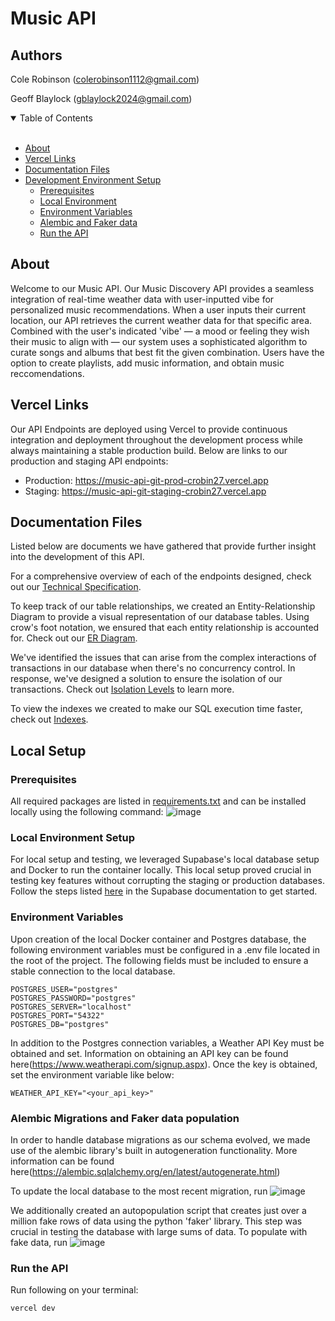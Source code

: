 # Music API

## Authors
Cole Robinson (colerobinson1112@gmail.com)

Geoff Blaylock (gblaylock2024@gmail.com)

<details open="open">
<summary>Table of Contents</summary>
<br>

- [About](#about)
- [Vercel Links](#vercel-links)
- [Documentation Files](#documentation-files)
- [Development Environment Setup](#development-environment-setup)
    - [Prerequisites](#prerequisites)
    - [Local Environment](#set-up-your-local-environment)
    - [Environment Variables](#environment-variables)
    - [Alembic and Faker data](#alembic-and-faker-data)
    - [Run the API](#run-the-api)
</details>

## About
Welcome to our Music API. Our Music Discovery API provides a seamless integration of real-time weather data with user-inputted vibe for personalized music recommendations. When a user inputs their current location, our API retrieves the current weather data for that specific area. Combined with the user's indicated 'vibe' — a mood or feeling they wish their music to align with — our system uses a sophisticated algorithm to curate songs and albums that best fit the given combination. Users have the option to create playlists, add music information, and obtain music reccomendations. 

## Vercel Links
Our API Endpoints are deployed using Vercel to provide continuous integration and deployment throughout the development process while always maintaining a stable production build. Below are links to our production and staging API endpoints:
- Production: https://music-api-git-prod-crobin27.vercel.app
- Staging: https://music-api-git-staging-crobin27.vercel.app

## Documentation Files
Listed below are documents we have gathered that provide further insight into the development of this API.

For a comprehensive overview of each of the endpoints designed, check out our [Technical Specification](Documentation/Technical_Specification.pdf).

To keep track of our table relationships, we created an Entity-Relationship Diagram to provide a visual representation of our database tables. Using crow's foot notation, we ensured that each entity relationship is accounted for. Check out our [ER Diagram](Documentation/Dog_Trainer_ER_Diagram.pdf).

We've identified the issues that can arise from the complex interactions of transactions in our database when there's no concurrency control. In response, we've designed a solution to ensure the isolation of our transactions. Check out [Isolation Levels](Documentation/Isolation_Levels.pdf) to learn more.

To view the indexes we created to make our SQL execution time faster, check out [Indexes](Documentation/i.pdf).

## Local Setup

### Prerequisites
All required packages are listed in [requirements.txt](requirements.txt) and can be installed locally using the following command:
![image](https://github.com/crobin27/music-api/assets/76970281/1f62f0b4-d099-4687-9606-6ade12ebcb81)

### Local Environment Setup
For local setup and testing, we leveraged Supabase's local database setup and Docker to run the container locally. This local setup proved crucial in testing key features without corrupting the staging or production databases. Follow the steps listed [here](https://supabase.com/docs/guides/getting-started/local-development) in the Supabase documentation to get started.

### Environment Variables
Upon creation of the local Docker container and Postgres database, the following environment variables must be configured in a .env file located in the root of the project. The following fields must be included to ensure a stable connection to the local database. 
```
POSTGRES_USER="postgres"
POSTGRES_PASSWORD="postgres"
POSTGRES_SERVER="localhost"
POSTGRES_PORT="54322"
POSTGRES_DB="postgres"
```

In addition to the Postgres connection variables, a Weather API Key must be obtained and set. Information on obtaining an API key can be found here(https://www.weatherapi.com/signup.aspx). Once the key is obtained, set the environment variable like below:
```
WEATHER_API_KEY="<your_api_key>"
```

### Alembic Migrations and Faker data population
In order to handle database migrations as our schema evolved, we made use of the alembic library's built in autogeneration functionality. More information can be found here(https://alembic.sqlalchemy.org/en/latest/autogenerate.html)

To update the local database to the most recent migration, run
![image](https://github.com/crobin27/music-api/assets/76970281/547337db-2ad0-4732-8f0d-1dcece8778a7)

We additionally created an autopopulation script that creates just over a million fake rows of data using the python 'faker' library. This step was crucial in testing the database with large sums of data. To populate with fake data, run
![image](https://github.com/crobin27/music-api/assets/76970281/30b181b8-95b9-4975-bbdd-9d983fe37d7c)


### Run the API
Run following on your terminal:
```
vercel dev
```
